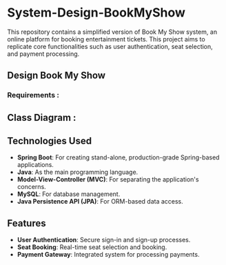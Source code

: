 # System-Design-BookMyShow

This repository contains a simplified version of Book My Show system, an online platform for booking entertainment tickets. 
This project aims to replicate core functionalities such as user authentication, seat selection, and payment processing.

## Design Book My Show

### Requirements :

## Class Diagram :

## Technologies Used

- **Spring Boot**: For creating stand-alone, production-grade Spring-based applications.
- **Java**: As the main programming language.
- **Model-View-Controller (MVC)**: For separating the application's concerns.
- **MySQL**: For database management.
- **Java Persistence API (JPA)**: For ORM-based data access.

## Features

- **User Authentication**: Secure sign-in and sign-up processes.
- **Seat Booking**: Real-time seat selection and booking.
- **Payment Gateway**: Integrated system for processing payments.